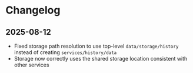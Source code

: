 # Changelog

## 2025-08-12

- Fixed storage path resolution to use top-level `data/storage/history` instead
  of creating `services/history/data`
- Storage now correctly uses the shared storage location consistent with other
  services
